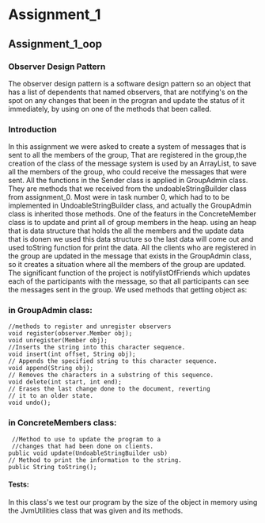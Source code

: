 # Assignment_1
## Assignment_1_oop
### Observer Design Pattern
The observer design pattern is a software design pattern so an object that has a list of dependents that named
observers, that are notifying's on the spot on any changes that been in the progran and update the status of it immediately,
by using on one of the methods that been called.
### Introduction
In this assignment we were asked to create a system of messages that is sent to all the members of the group,
That are registered in the group,the creation of the class of the message system is used by an ArrayList,
to save all the members of the group, who could receive the messages that were sent.
All the functions in the Sender class is applied in GroupAdmin class. 
They are methods that we received from the undoableStringBuilder class from assignment_0.
Most were in task number 0, which had to to be implemented in UndoableStringBuilder class,
and actually the GroupAdmin class is inherited those methods.
One of the featurs in the ConcreteMember class is to update and print all of group members in the heap.
using an heap that is data structure that holds the all the members and the update data that is doneת
we used this data structure so the last data will come out and used toString function for print the data.
All the clients who are registered in the group are updated in the message that exists in the GroupAdmin class,
so it creates a situation where all the members of the group are updated.
The significant function of the project is notifylistOfFriends which updates each of the participants with the message,
so that all participants can see the messages sent in the group.
We used methods that getting object as:
### in GroupAdmin class:
    //methods to register and unregister observers
    void register(observer.Member obj);
    void unregister(Member obj);
    //Inserts the string into this character sequence.
    void insert(int offset, String obj);
    // Appends the specified string to this character sequence.
    void append(String obj);
    // Removes the characters in a substring of this sequence.
    void delete(int start, int end);
    // Erases the last change done to the document, reverting
    // it to an older state.
    void undo();
 ### in ConcreteMembers class:
     //Method to use to update the program to a
     //changes that had been done on clients.
    public void update(UndoableStringBuilder usb)
    // Method to print the information to the string.
    public String toString();
  #### Tests:
  In this class's we test our program by the size of the object in memory using the JvmUtilities class that was given and its methods.


